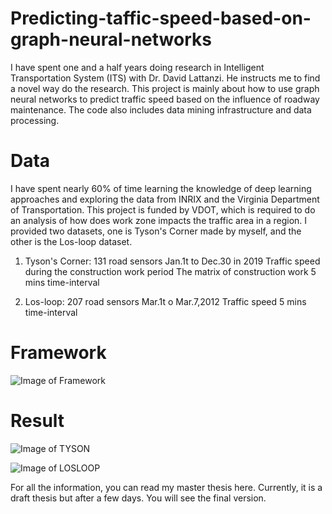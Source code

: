 # Predicting-taffic-speed-based-on-graph-neural-networks

I have spent one and a half years doing research in Intelligent Transportation System (ITS) with Dr. David Lattanzi. He instructs me to find a novel way do the research. 
This project is mainly about how to use graph neural networks to predict traffic speed based on the influence of roadway maintenance. The code also includes data mining infrastructure and data processing.

# Data

I have spent nearly 60% of time learning the knowledge of deep learning approaches and exploring the data from INRIX and the Virginia Department of Transportation. This project is funded by VDOT, which is required to do an analysis of how does work zone impacts the traffic area in a region.
I provided two datasets, one is Tyson's Corner made by myself, and the other is the Los-loop dataset.
  1. Tyson's Corner:
    131 road sensors
    Jan.1t to Dec.30 in 2019
    Traffic speed during the construction work period
    The matrix of construction work
    5 mins time-interval
    
  2. Los-loop:
    207 road sensors
    Mar.1t o Mar.7,2012
    Traffic speed
    5 mins time-interval
 
# Framework

![Image of Framework](https://github.com/yuanjielu96/Predicting-taffic-speed-based-on-graph-neural-networks/blob/main/picture/framework.png)

# Result

![Image of TYSON](https://github.com/yuanjielu96/Predicting-taffic-speed-based-on-graph-neural-networks/blob/main/picture/TYSON.png)

![Image of LOSLOOP](https://github.com/yuanjielu96/Predicting-taffic-speed-based-on-graph-neural-networks/blob/main/picture/STGCN.png)

For all the information, you can read my master thesis here. Currently, it is a draft thesis but after a few days. You will see the final version.



